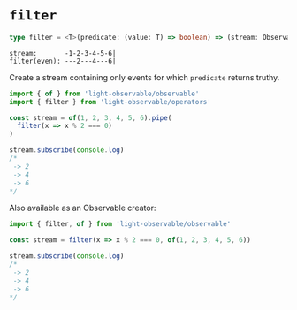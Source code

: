 # `filter`
```typescript
type filter = <T>(predicate: (value: T) => boolean) => (stream: Observable<T>) => Observable<T>
```

```
stream:       -1-2-3-4-5-6|
filter(even): ---2---4---6|
```

Create a stream containing only events for which `predicate` returns truthy.

```typescript
import { of } from 'light-observable/observable'
import { filter } from 'light-observable/operators'

const stream = of(1, 2, 3, 4, 5, 6).pipe(
  filter(x => x % 2 === 0)
)

stream.subscribe(console.log)
/*
 -> 2
 -> 4
 -> 6
*/
```

Also available as an Observable creator:
```typescript
import { filter, of } from 'light-observable/observable'

const stream = filter(x => x % 2 === 0, of(1, 2, 3, 4, 5, 6))

stream.subscribe(console.log)
/*
 -> 2
 -> 4
 -> 6
*/
```
